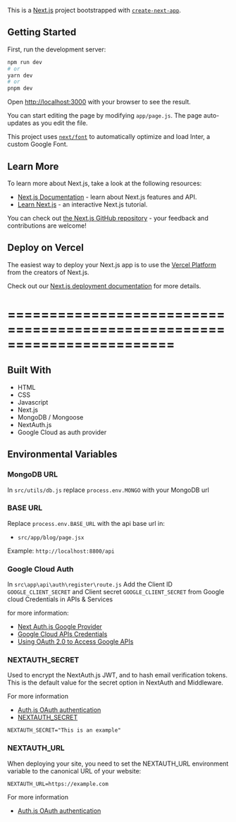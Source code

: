 This is a [Next.js](https://nextjs.org/) project bootstrapped with [`create-next-app`](https://github.com/vercel/next.js/tree/canary/packages/create-next-app).

## Getting Started

First, run the development server:

```bash
npm run dev
# or
yarn dev
# or
pnpm dev
```

Open [http://localhost:3000](http://localhost:3000) with your browser to see the result.

You can start editing the page by modifying `app/page.js`. The page auto-updates as you edit the file.

This project uses [`next/font`](https://nextjs.org/docs/basic-features/font-optimization) to automatically optimize and load Inter, a custom Google Font.

## Learn More

To learn more about Next.js, take a look at the following resources:

- [Next.js Documentation](https://nextjs.org/docs) - learn about Next.js features and API.
- [Learn Next.js](https://nextjs.org/learn) - an interactive Next.js tutorial.

You can check out [the Next.js GitHub repository](https://github.com/vercel/next.js/) - your feedback and contributions are welcome!

## Deploy on Vercel

The easiest way to deploy your Next.js app is to use the [Vercel Platform](https://vercel.com/new?utm_medium=default-template&filter=next.js&utm_source=create-next-app&utm_campaign=create-next-app-readme) from the creators of Next.js.

Check out our [Next.js deployment documentation](https://nextjs.org/docs/deployment) for more details.


========================================================================
========================================================================

## Built With

* HTML
* CSS
* Javascript
* Next.js
* MongoDB / Mongoose
* NextAuth.js
* Google Cloud as auth provider


## Environmental Variables

### MongoDB URL

In `src/utils/db.js` replace `process.env.MONGO` with your MongoDB url 

### BASE URL
Replace `process.env.BASE_URL` with the api base url in:

* `src/app/blog/page.jsx`



Example: `http://localhost:8800/api`

### Google Cloud Auth

In `src\app\api\auth\register\route.js` Add the Client ID `GOOGLE_CLIENT_SECRET` and Client secret `GOOGLE_CLIENT_SECRET` from Google cloud Credentials in APIs & Services 

for more information:

* [Next Auth.js Google Provider](https://next-auth.js.org/providers/google)
* [Google Cloud APIs Credentials](https://console.developers.google.com/apis/credentials)
* [Using OAuth 2.0 to Access Google APIs](https://developers.google.com/identity/protocols/oauth2)



### NEXTAUTH_SECRET

Used to encrypt the NextAuth.js JWT, and to hash email verification tokens. This is the default value for the secret option in NextAuth and Middleware.

For more information
* [Auth.js OAuth authentication](https://authjs.dev/getting-started/oauth-tutorial#4-deploying-to-production)
* [NEXTAUTH_SECRET](https://next-auth.js.org/configuration/options#nextauth_secret)

`NEXTAUTH_SECRET="This is an example"`

###  NEXTAUTH_URL 

When deploying your site, you need to set the NEXTAUTH_URL environment variable to the canonical URL of your website:

`NEXTAUTH_URL=https://example.com`

For more information
* [Auth.js OAuth authentication](https://authjs.dev/getting-started/oauth-tutorial#4-deploying-to-production)